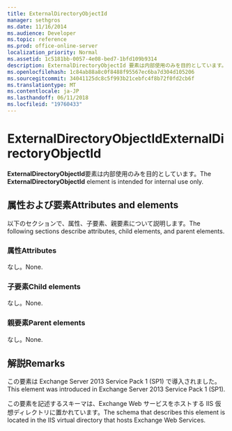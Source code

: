 ```yaml
---
title: ExternalDirectoryObjectId
manager: sethgros
ms.date: 11/16/2014
ms.audience: Developer
ms.topic: reference
ms.prod: office-online-server
localization_priority: Normal
ms.assetid: 1c5181bb-0057-4e08-bed7-1bfd109b9314
description: ExternalDirectoryObjectId 要素は内部使用のみを目的としています。
ms.openlocfilehash: 1c84ab88a8c0f8488f95567ec6ba7d304d105206
ms.sourcegitcommit: 34041125dc8c5f993b21cebfc4f8b72f0fd2cb6f
ms.translationtype: MT
ms.contentlocale: ja-JP
ms.lasthandoff: 06/11/2018
ms.locfileid: "19760433"
---
```

# <a name="externaldirectoryobjectid"></a><span data-ttu-id="f5f62-103">ExternalDirectoryObjectId</span><span class="sxs-lookup"><span data-stu-id="f5f62-103">ExternalDirectoryObjectId</span></span>

<span data-ttu-id="f5f62-104">**ExternalDirectoryObjectId**要素は内部使用のみを目的としています。</span><span class="sxs-lookup"><span data-stu-id="f5f62-104">The **ExternalDirectoryObjectId** element is intended for internal use only.</span></span> 

## <a name="attributes-and-elements"></a><span data-ttu-id="f5f62-105">属性および要素</span><span class="sxs-lookup"><span data-stu-id="f5f62-105">Attributes and elements</span></span>

<span data-ttu-id="f5f62-106">以下のセクションで、属性、子要素、親要素について説明します。</span><span class="sxs-lookup"><span data-stu-id="f5f62-106">The following sections describe attributes, child elements, and parent elements.</span></span>
  
### <a name="attributes"></a><span data-ttu-id="f5f62-107">属性</span><span class="sxs-lookup"><span data-stu-id="f5f62-107">Attributes</span></span>

<span data-ttu-id="f5f62-108">なし。</span><span class="sxs-lookup"><span data-stu-id="f5f62-108">None.</span></span>
  
### <a name="child-elements"></a><span data-ttu-id="f5f62-109">子要素</span><span class="sxs-lookup"><span data-stu-id="f5f62-109">Child elements</span></span>

<span data-ttu-id="f5f62-110">なし。</span><span class="sxs-lookup"><span data-stu-id="f5f62-110">None.</span></span>
  
### <a name="parent-elements"></a><span data-ttu-id="f5f62-111">親要素</span><span class="sxs-lookup"><span data-stu-id="f5f62-111">Parent elements</span></span>

<span data-ttu-id="f5f62-112">なし。</span><span class="sxs-lookup"><span data-stu-id="f5f62-112">None.</span></span>
  
## <a name="remarks"></a><span data-ttu-id="f5f62-113">解説</span><span class="sxs-lookup"><span data-stu-id="f5f62-113">Remarks</span></span>

<span data-ttu-id="f5f62-114">この要素は Exchange Server 2013 Service Pack 1 (SP1) で導入されました。</span><span class="sxs-lookup"><span data-stu-id="f5f62-114">This element was introduced in Exchange Server 2013 Service Pack 1 (SP1).</span></span>
  
<span data-ttu-id="f5f62-115">この要素を記述するスキーマは、Exchange Web サービスをホストする IIS 仮想ディレクトリに置かれています。</span><span class="sxs-lookup"><span data-stu-id="f5f62-115">The schema that describes this element is located in the IIS virtual directory that hosts Exchange Web Services.</span></span>
  

